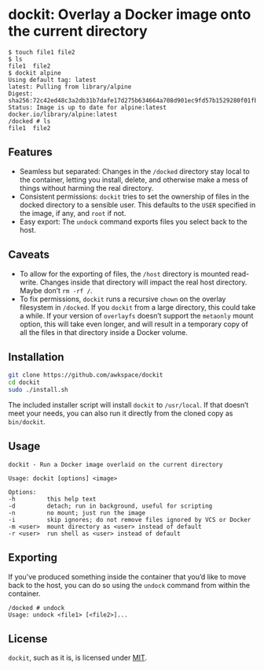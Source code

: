 # dockit: Overlay a Docker image onto the current directory

```text
$ touch file1 file2
$ ls
file1  file2
$ dockit alpine
Using default tag: latest
latest: Pulling from library/alpine
Digest: sha256:72c42ed48c3a2db31b7dafe17d275b634664a708d901ec9fd57b1529280f01fb
Status: Image is up to date for alpine:latest
docker.io/library/alpine:latest
/docked # ls
file1  file2
```

## Features

* Seamless but separated: Changes in the `/docked` directory stay local to the
  container, letting you install, delete, and otherwise make a mess of things
  without harming the real directory.
* Consistent permissions: `dockit` tries to set the ownership of files in the
  docked directory to a sensible user. This defaults to the `USER` specified in
  the image, if any, and `root` if not.
* Easy export: The `undock` command exports files you select back to the host.

## Caveats

* To allow for the exporting of files, the `/host` directory is mounted
  read-write. Changes inside that directory will impact the real host directory.
  Maybe don’t `rm -rf /`.
* To fix permissions, `dockit` runs a recursive `chown` on the overlay
  filesystem in `/docked`. If you `dockit` from a large directory, this could
  take a while. If your version of `overlayfs` doesn’t support the `metaonly`
  mount option, this will take even longer, and will result in a temporary copy
  of all the files in that directory inside a Docker volume.

## Installation

```bash
git clone https://github.com/awkspace/dockit
cd dockit
sudo ./install.sh
```

The included installer script will install `dockit` to `/usr/local`. If that
doesn’t meet your needs, you can also run it directly from the cloned copy as
`bin/dockit`.

## Usage

```text
dockit - Run a Docker image overlaid on the current directory

Usage: dockit [options] <image>

Options:
-h         this help text
-d         detach; run in background, useful for scripting
-n         no mount; just run the image
-i         skip ignores; do not remove files ignored by VCS or Docker
-m <user>  mount directory as <user> instead of default
-r <user>  run shell as <user> instead of default
```

## Exporting

If you’ve produced something inside the container that you’d like to move back
to the host, you can do so using the `undock` command from within the container.

```text
/docked # undock
Usage: undock <file1> [<file2>]...
```

## License

`dockit`, such as it is, is licensed under [MIT](LICENSE).
